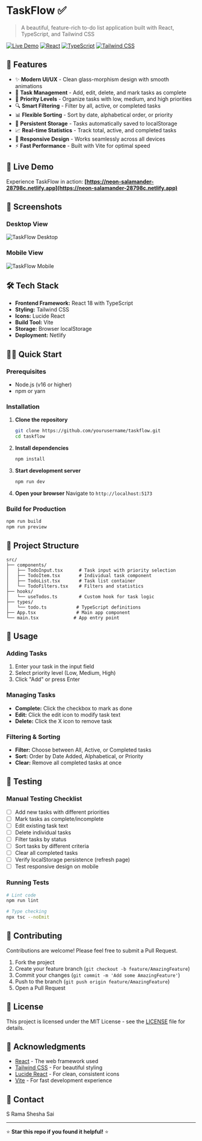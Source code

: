# TaskFlow ✅

> A beautiful, feature-rich to-do list application built with React, TypeScript, and Tailwind CSS

[![Live Demo](https://img.shields.io/badge/Live-Demo-brightgreen?style=for-the-badge)](https://neon-salamander-28798c.netlify.app)
[![React](https://img.shields.io/badge/React-18-blue?style=for-the-badge&logo=react)](https://reactjs.org/)
[![TypeScript](https://img.shields.io/badge/TypeScript-5-blue?style=for-the-badge&logo=typescript)](https://www.typescriptlang.org/)
[![Tailwind CSS](https://img.shields.io/badge/Tailwind-CSS-38B2AC?style=for-the-badge&logo=tailwind-css)](https://tailwindcss.com/)

## 🌟 Features

- ✨ **Modern UI/UX** - Clean glass-morphism design with smooth animations
- 📝 **Task Management** - Add, edit, delete, and mark tasks as complete
- 🎯 **Priority Levels** - Organize tasks with low, medium, and high priorities
- 🔍 **Smart Filtering** - Filter by all, active, or completed tasks
- 📊 **Flexible Sorting** - Sort by date, alphabetical order, or priority
- 💾 **Persistent Storage** - Tasks automatically saved to localStorage
- 📈 **Real-time Statistics** - Track total, active, and completed tasks
- 📱 **Responsive Design** - Works seamlessly across all devices
- ⚡ **Fast Performance** - Built with Vite for optimal speed

## 🚀 Live Demo

Experience TaskFlow in action: **[https://neon-salamander-28798c.netlify.app](https://neon-salamander-28798c.netlify.app)**

## 📸 Screenshots


### Desktop View
![TaskFlow Desktop](https://via.placeholder.com/800x500/4F46E5/FFFFFF?text=TaskFlow+Desktop+View)

### Mobile View
![TaskFlow Mobile](https://via.placeholder.com/400x600/4F46E5/FFFFFF?text=TaskFlow+Mobile+View)

## 🛠️ Tech Stack

- **Frontend Framework:** React 18 with TypeScript
- **Styling:** Tailwind CSS
- **Icons:** Lucide React
- **Build Tool:** Vite
- **Storage:** Browser localStorage
- **Deployment:** Netlify

## 🏃‍♂️ Quick Start

### Prerequisites

- Node.js (v16 or higher)
- npm or yarn

### Installation

1. **Clone the repository**
   ```bash
   git clone https://github.com/yourusername/taskflow.git
   cd taskflow
   ```

2. **Install dependencies**
   ```bash
   npm install
   ```

3. **Start development server**
   ```bash
   npm run dev
   ```

4. **Open your browser**
   Navigate to `http://localhost:5173`

### Build for Production

```bash
npm run build
npm run preview
```

## 📁 Project Structure

```
src/
├── components/
│   ├── TodoInput.tsx      # Task input with priority selection
│   ├── TodoItem.tsx       # Individual task component
│   ├── TodoList.tsx       # Task list container
│   └── TodoFilters.tsx    # Filters and statistics
├── hooks/
│   └── useTodos.ts        # Custom hook for task logic
├── types/
│   └── todo.ts           # TypeScript definitions
├── App.tsx               # Main app component
└── main.tsx             # App entry point
```

## 🎯 Usage

### Adding Tasks
1. Enter your task in the input field
2. Select priority level (Low, Medium, High)
3. Click "Add" or press Enter

### Managing Tasks
- **Complete:** Click the checkbox to mark as done
- **Edit:** Click the edit icon to modify task text
- **Delete:** Click the X icon to remove task

### Filtering & Sorting
- **Filter:** Choose between All, Active, or Completed tasks
- **Sort:** Order by Date Added, Alphabetical, or Priority
- **Clear:** Remove all completed tasks at once

## 🧪 Testing

### Manual Testing Checklist

- [ ] Add new tasks with different priorities
- [ ] Mark tasks as complete/incomplete
- [ ] Edit existing task text
- [ ] Delete individual tasks
- [ ] Filter tasks by status
- [ ] Sort tasks by different criteria
- [ ] Clear all completed tasks
- [ ] Verify localStorage persistence (refresh page)
- [ ] Test responsive design on mobile

### Running Tests

```bash
# Lint code
npm run lint

# Type checking
npx tsc --noEmit
```

## 🤝 Contributing

Contributions are welcome! Please feel free to submit a Pull Request.

1. Fork the project
2. Create your feature branch (`git checkout -b feature/AmazingFeature`)
3. Commit your changes (`git commit -m 'Add some AmazingFeature'`)
4. Push to the branch (`git push origin feature/AmazingFeature`)
5. Open a Pull Request

## 📝 License

This project is licensed under the MIT License - see the [LICENSE](LICENSE) file for details.

## 🙏 Acknowledgments

- [React](https://reactjs.org/) - The web framework used
- [Tailwind CSS](https://tailwindcss.com/) - For beautiful styling
- [Lucide React](https://lucide.dev/) - For clean, consistent icons
- [Vite](https://vitejs.dev/) - For fast development experience

## 📧 Contact

S Rama Shesha Sai



---

⭐ **Star this repo if you found it helpful!** ⭐
